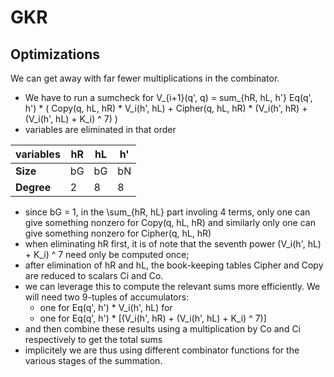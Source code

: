 # GKR

## Optimizations

We can get away with far fewer multiplications in the combinator.
- We have to run a sumcheck for 
        V_{i+1}(q', q) 
            = sum_{hR, hL, h'}
                Eq(q', h') * (
                    Copy(q, hL, hR) * V_i(h', hL) 
                    +
                    Cipher(q, hL, hR) * (V_i(h', hR) + (V_i(h', hL) + K_i) ^ 7)
                )
- variables are eliminated in that order

|variables| hR | hL | h' |
|---|---|---|---|
|**Size**| bG | bG | bN |
|**Degree**| 2 | 8 | 8 |

- since bG = 1, in the \sum_{hR, hL} part involing 4 terms, only one can give something nonzero for Copy(q, hL, hR) and similarly only one can give something nonzero for Cipher(q, hL, hR)
- when eliminating hR first, it is of note that the seventh power (V_i(h', hL) + K_i) ^ 7 need only be computed once;
- after elimination of hR and hL, the book-keeping tables Cipher and Copy are reduced to scalars Ci and Co.
- we can leverage this to compute the relevant sums more efficiently. We will need two 9-tuples of accumulators:
    + one for Eq(q', h') * V_i(h', hL)  for 
    + one for Eq(q', h') * [(V_i(h', hR) + (V_i(h', hL) + K_i) ^ 7)]  
- and then combine these results using a multiplication by Co and Ci respectively to get the total sums
- implicitely we are thus using different combinator functions for the various stages of the summation. 